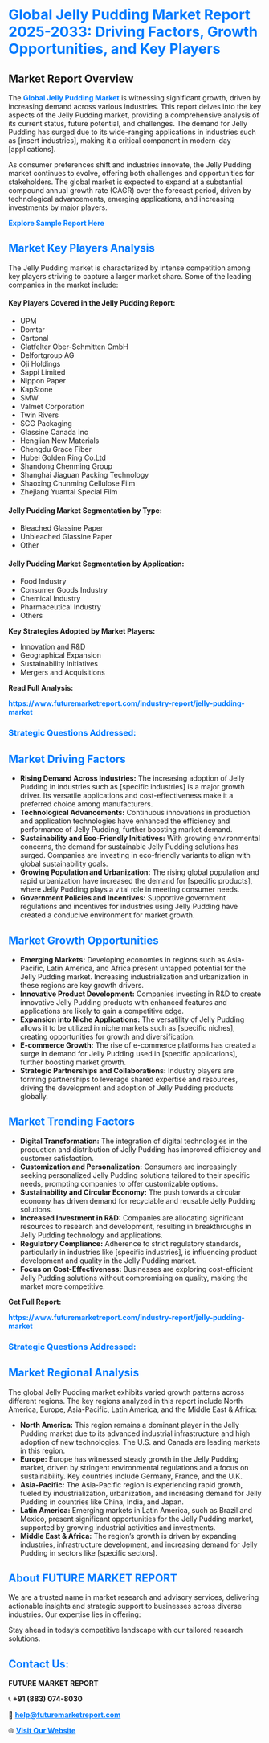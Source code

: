 <h1 style="color: #007BFF;">Global Jelly Pudding Market Report 2025-2033: Driving Factors, Growth Opportunities, and Key Players</h1>

<section id="overview">
<h2>Market Report Overview</h2>
<p>The <a href="https://www.futuremarketreport.com/industry-report/jelly-pudding-market" style="color: #007BFF; text-decoration: none;"><strong>Global Jelly Pudding Market</strong></a> is witnessing significant growth, driven by increasing demand across various industries. This report delves into the key aspects of the Jelly Pudding market, providing a comprehensive analysis of its current status, future potential, and challenges. The demand for Jelly Pudding has surged due to its wide-ranging applications in industries such as [insert industries], making it a critical component in modern-day [applications].</p>
<p>As consumer preferences shift and industries innovate, the Jelly Pudding market continues to evolve, offering both challenges and opportunities for stakeholders. The global market is expected to expand at a substantial compound annual growth rate (CAGR) over the forecast period, driven by technological advancements, emerging applications, and increasing investments by major players.</p>
</section>

<section id="overview">
<p><a href="https://www.futuremarketreport.com/request-sample/reportId=32515" style="color: #007BFF; text-decoration: none;"><strong>Explore Sample Report Here</strong></a></p>
</section>

<section id="key-players">
<h2 style="color: #007BFF;">Market Key Players Analysis</h2>
<p>The Jelly Pudding market is characterized by intense competition among key players striving to capture a larger market share. Some of the leading companies in the market include:</p>
<h4>Key Players Covered in the Jelly Pudding Report:</h4>
<ul><li>UPM</li><li>Domtar</li><li>Cartonal</li><li>Glatfelter Ober-Schmitten GmbH</li><li>Delfortgroup AG</li><li>Oji Holdings</li><li>Sappi Limited</li><li>Nippon Paper</li><li>KapStone</li><li>SMW</li><li>Valmet Corporation</li><li>Twin Rivers</li><li>SCG Packaging</li><li>Glassine Canada Inc</li><li>Henglian New Materials</li><li>Chengdu Grace Fiber</li><li>Hubei Golden Ring Co.Ltd</li><li>Shandong Chenming Group</li><li>Shanghai Jiaguan Packing Technology</li><li>Shaoxing Chunming Cellulose Film</li><li>Zhejiang Yuantai Special Film</li></ul>
<h4>Jelly Pudding Market Segmentation by Type:</h4>
<ul><li>Bleached Glassine Paper</li><li>Unbleached Glassine Paper</li><li>Other</li></ul>

<h4>Jelly Pudding Market Segmentation by Application:</h4>
<ul><li>Food Industry</li><li>Consumer Goods Industry</li><li>Chemical Industry</li><li>Pharmaceutical Industry</li><li>Others</li></ul>
<p><strong>Key Strategies Adopted by Market Players:</strong></p>
<ul>
<li>Innovation and R&D</li>
<li>Geographical Expansion</li>
<li>Sustainability Initiatives</li>
<li>Mergers and Acquisitions</li>
</ul>
</section>

<section>
<p><strong>Read Full Analysis: </strong></p><a href="https://www.futuremarketreport.com/industry-report/jelly-pudding-market" style="color: #007BFF; text-decoration: none;"><strong>https://www.futuremarketreport.com/industry-report/jelly-pudding-market</strong></a>
<h3 style="color: #007BFF;">Strategic Questions Addressed:</h3>
</section>

<section id="driving-factors">
<h2 style="color: #007BFF;">Market Driving Factors</h2>
<ul>
<li><strong>Rising Demand Across Industries:</strong> The increasing adoption of Jelly Pudding in industries such as [specific industries] is a major growth driver. Its versatile applications and cost-effectiveness make it a preferred choice among manufacturers.</li>
<li><strong>Technological Advancements:</strong> Continuous innovations in production and application technologies have enhanced the efficiency and performance of Jelly Pudding, further boosting market demand.</li>
<li><strong>Sustainability and Eco-Friendly Initiatives:</strong> With growing environmental concerns, the demand for sustainable Jelly Pudding solutions has surged. Companies are investing in eco-friendly variants to align with global sustainability goals.</li>
<li><strong>Growing Population and Urbanization:</strong> The rising global population and rapid urbanization have increased the demand for [specific products], where Jelly Pudding plays a vital role in meeting consumer needs.</li>
<li><strong>Government Policies and Incentives:</strong> Supportive government regulations and incentives for industries using Jelly Pudding have created a conducive environment for market growth.</li>
</ul>
</section>

<section id="growth-opportunities">
<h2 style="color: #007BFF;">Market Growth Opportunities</h2>
<ul>
<li><strong>Emerging Markets:</strong> Developing economies in regions such as Asia-Pacific, Latin America, and Africa present untapped potential for the Jelly Pudding market. Increasing industrialization and urbanization in these regions are key growth drivers.</li>
<li><strong>Innovative Product Development:</strong> Companies investing in R&D to create innovative Jelly Pudding products with enhanced features and applications are likely to gain a competitive edge.</li>
<li><strong>Expansion into Niche Applications:</strong> The versatility of Jelly Pudding allows it to be utilized in niche markets such as [specific niches], creating opportunities for growth and diversification.</li>
<li><strong>E-commerce Growth:</strong> The rise of e-commerce platforms has created a surge in demand for Jelly Pudding used in [specific applications], further boosting market growth.</li>
<li><strong>Strategic Partnerships and Collaborations:</strong> Industry players are forming partnerships to leverage shared expertise and resources, driving the development and adoption of Jelly Pudding products globally.</li>
</ul>
</section>

<section id="trending-factors">
<h2 style="color: #007BFF;">Market Trending Factors</h2>
<ul>
<li><strong>Digital Transformation:</strong> The integration of digital technologies in the production and distribution of Jelly Pudding has improved efficiency and customer satisfaction.</li>
<li><strong>Customization and Personalization:</strong> Consumers are increasingly seeking personalized Jelly Pudding solutions tailored to their specific needs, prompting companies to offer customizable options.</li>
<li><strong>Sustainability and Circular Economy:</strong> The push towards a circular economy has driven demand for recyclable and reusable Jelly Pudding solutions.</li>
<li><strong>Increased Investment in R&D:</strong> Companies are allocating significant resources to research and development, resulting in breakthroughs in Jelly Pudding technology and applications.</li>
<li><strong>Regulatory Compliance:</strong> Adherence to strict regulatory standards, particularly in industries like [specific industries], is influencing product development and quality in the Jelly Pudding market.</li>
<li><strong>Focus on Cost-Effectiveness:</strong> Businesses are exploring cost-efficient Jelly Pudding solutions without compromising on quality, making the market more competitive.</li>
</ul>
</section>

<section>
<p><strong>Get Full Report: </strong></p><a href="https://www.futuremarketreport.com/industry-report/jelly-pudding-market" style="color: #007BFF; text-decoration: none;"><strong>https://www.futuremarketreport.com/industry-report/jelly-pudding-market</strong></a>
<h3 style="color: #007BFF;">Strategic Questions Addressed:</h3>
</section>


<section id="regional-analysis">
<h2 style="color: #007BFF;">Market Regional Analysis</h2>
<p>The global Jelly Pudding market exhibits varied growth patterns across different regions. The key regions analyzed in this report include North America, Europe, Asia-Pacific, Latin America, and the Middle East & Africa:</p>
<ul>
<li><strong>North America:</strong> This region remains a dominant player in the Jelly Pudding market due to its advanced industrial infrastructure and high adoption of new technologies. The U.S. and Canada are leading markets in this region.</li>
<li><strong>Europe:</strong> Europe has witnessed steady growth in the Jelly Pudding market, driven by stringent environmental regulations and a focus on sustainability. Key countries include Germany, France, and the U.K.</li>
<li><strong>Asia-Pacific:</strong> The Asia-Pacific region is experiencing rapid growth, fueled by industrialization, urbanization, and increasing demand for Jelly Pudding in countries like China, India, and Japan.</li>
<li><strong>Latin America:</strong> Emerging markets in Latin America, such as Brazil and Mexico, present significant opportunities for the Jelly Pudding market, supported by growing industrial activities and investments.</li>
<li><strong>Middle East & Africa:</strong> The region’s growth is driven by expanding industries, infrastructure development, and increasing demand for Jelly Pudding in sectors like [specific sectors].</li>
</ul>
</section>

<footer>
<h2 style="color: #007BFF;">About FUTURE MARKET REPORT</h2>
<p>We are a trusted name in market research and advisory services, delivering actionable insights and strategic support to businesses across diverse industries. Our expertise lies in offering:</p>

<p>Stay ahead in today’s competitive landscape with our tailored research solutions.</p>

<h2 style="color: #007BFF;">Contact Us:</h2>
<p><strong>FUTURE MARKET REPORT</strong></p>
<p>📞 <strong>+91 (883) 074-8030</strong></p>
<p>📧 <strong><a href="mailto:help@futuremarketreport.com" style="color: #007BFF;">help@futuremarketreport.com</a></strong></p>
<p>🌐 <strong><a href="https://www.futuremarketreport.com/" style="color: #007BFF;">Visit Our Website</a></strong></p>
</footer>